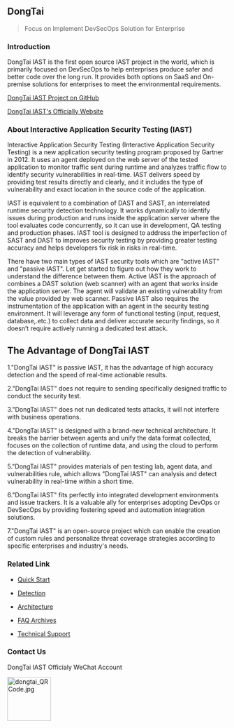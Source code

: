 ## DongTai

> Focus on Implement DevSecOps Solution for Enterprise


### Introduction

DongTai IAST is the first open source IAST project in the world, which is primarily focused on DevSecOps to help enterprises produce safer and better code over the long run. It provides both options on SaaS and On-premise solutions for enterprises to meet the environmental requirements.

[DongTai IAST Project on GitHub](https://github.com/HXSecurity/DongTai)

[DongTai IAST's Officially Website](https://dongtai.io/)


### About Interactive Application Security Testing (IAST)

Interactive Application Security Testing (Interactive Application Security Testing) is a new application security testing program proposed by Gartner in 2012. It uses an agent deployed on the web server of the tested application to monitor traffic sent during runtime and analyzes traffic flow to identify security vulnerabilities in real-time. IAST delivers speed by providing test results directly and clearly, and it includes the type of vulnerability and exact location in the source code of the application.

IAST is equivalent to a combination of DAST and SAST, an interrelated runtime security detection technology. It works dynamically to identify issues during production and runs inside the application server where the tool evaluates code concurrently, so it can use in development, QA testing and production phases. IAST tool is designed to address the imperfection of SAST and DAST to improves security testing by providing greater testing accuracy and helps developers fix risk in risks in real-time.

There have two main types of IAST security tools which are "active IAST" and "passive IAST". Let get started to figure out how they work to understand the difference between them. Active IAST is the approach of combines a DAST solution (web scanner) with an agent that works inside the application server. The agent will validate an existing vulnerability from the value provided by web scanner. Passive IAST also requires the instrumentation of the application with an agent in the security testing environment. It will leverage any form of functional testing (input, request, database,.etc.) to collect data and deliver accurate security findings, so it doesn’t require actively running a dedicated test attack.


## The Advantage of DongTai IAST

1."DongTai IAST" is passive IAST, it has the advantage of high accuracy detection and the speed of real-time actionable results.

2."DongTai IAST" does not require to sending specifically designed traffic to conduct the security test.

3."DongTai IAST" does not run dedicated tests attacks, it will not interfere with business operations.

4."DongTai IAST" is designed with a brand-new technical architecture. It breaks the barrier between agents and unify the data format collected, focuses on the collection of runtime data, and using the cloud to perform the detection of vulnerability.

5."DongTai IAST" provides materials of pen testing lab, agent data, and vulnerabilities rule, which allows "DongTai IAST" can analysis and detect vulnerability in real-time within a short time.

6."DongTai IAST" fits perfectly into integrated development environments and issue trackers. It is a valuable ally for enterprises adopting DevOps or DevSecOps by providing fostering speed and automation integration solutions.

7."DongTai IAST" is an open-source project which can enable the creation of custom rules and personalize threat coverage strategies according to specific enterprises and industry's needs.


### Related Link

- [Quick Start](doc/tutorial/quickstart)

- [Detection](/doc/tutorial/detects)

- [Architecture](/doc/deploy/intro)

- [FAQ Archives](/doc/qa)

- [Technical Support](/doc/aboutus/support)

### Contact Us

DongTai IAST Officialy WeChat Account
<div style="text-align:left">
<img width="100" height="100" alt="dongtai_QRCode.jpg" data-origin="https://hxsecurity.github.io/DongTai-Doc/doc/assets/aboutus/dongtai_wx.jpg" src="https://hxsecurity.github.io/DongTai-Doc/doc/assets/aboutus/dongtai_wx.jpg">
</div>
